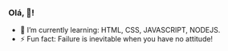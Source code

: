 ### Olá, 👋!

- 🌱 I’m currently learning: HTML, CSS, JAVASCRIPT, NODEJS.
- ⚡ Fun fact: Failure is inevitable when you have no attitude!

